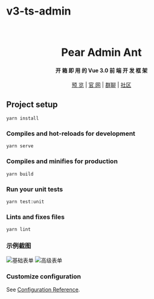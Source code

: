 # v3-ts-admin

<div align="center">
<br/>

  <h1 align="center">
    Pear Admin Ant
  </h1>
  <h4 align="center">
    开 箱 即 用 的 Vue 3.0 前 端 开 发 框 架
  </h4> 

<a href="https://pear-admin.gitee.io/pear-admin-vue" target="_blank">预 览</a>  |   [官 网](http://www.pearadmin.com/)   |   [群聊](https://jq.qq.com/?_wv=1027&k=5OdSmve)   |   [社区](http://forum.pearadmin.com/)

</div>

## Project setup
```
yarn install
```

### Compiles and hot-reloads for development
```
yarn serve
```

### Compiles and minifies for production
```
yarn build
```

### Run your unit tests
```
yarn test:unit
```

### Lints and fixes files
```
yarn lint
```

### 示例截图
![基础表单](https://jobin_jia.gitee.io/images/v3antdv2ts/basic-form.png)
![高级表单](https://jobin_jia.gitee.io/images/v3antdv2ts/advanced-form.png)

### Customize configuration
See [Configuration Reference](https://cli.vuejs.org/config/).
